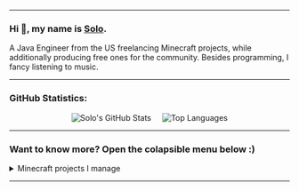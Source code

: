 ****

### Hi 👋, my name is [Solo](https://www.spigotmc.org/members/solodevelopment.835321/).

A Java Engineer from the US freelancing Minecraft projects, while additionally producing free ones for the community. Besides programming, I fancy listening to music.

****

### GitHub Statistics:
<div align="center">
    <img alt="Solo's GitHub Stats" src="https://github-readme-stats.vercel.app/api/?username=solo-development&show_icons=true&bg_color=30,e96443,904e95&title_color=fff&text_color=fff" />
    &nbsp;&nbsp;&nbsp;
    <img alt="Top Languages" src="https://github-readme-stats.vercel.app/api/top-langs/?username=solo-development&bg_color=30,e96443,904e95&title_color=fff&text_color=fff" />
</div>

****

### Want to know more? Open the colapsible menu below :)

<details>
  <summary>Minecraft projects I manage</summary>
  
[![ReadMe Card](https://github-readme-stats.vercel.app/api/pin/?username=solo-development&repo=PlayerPoints)](https://github.com/solo-development/PlayerPoints)

</details>

****
